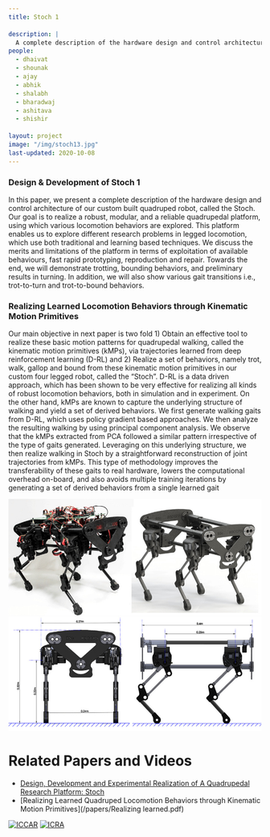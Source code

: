 ```yaml
---
title: Stoch 1

description: |
  A complete description of the hardware design and control architecture of our custom built quadruped robot, called the Stoch
people:
  - dhaivat
  - shounak
  - ajay
  - abhik
  - shalabh
  - bharadwaj 
  - ashitava
  - shishir

layout: project
image: "/img/stoch13.jpg"
last-updated: 2020-10-08
---
```

### Design & Development of Stoch 1 
In this paper, we present a complete description of
the hardware design and control architecture of our custom
built quadruped robot, called the Stoch. Our goal is to realize a
robust, modular, and a reliable quadrupedal platform, using
which various locomotion behaviors are explored. This
platform enables us to explore different research problems in
legged locomotion, which use both traditional and learning
based techniques. We discuss the merits and limitations of the
platform in terms of exploitation of available behaviours, fast
rapid prototyping, reproduction and repair. Towards the end,
we will demonstrate trotting, bounding behaviors, and
preliminary results in turning. In addition, we will also show
various gait transitions i.e., trot-to-turn and trot-to-bound
behaviors. 
 
 
### Realizing Learned Locomotion Behaviors through Kinematic Motion Primitives
Our main objective in next paper is two fold 1) Obtain an effective tool to realize these basic
motion patterns for quadrupedal walking, called the kinematic
motion primitives (kMPs), via trajectories learned from deep
reinforcement learning (D-RL) and 2) Realize a set of behaviors,
namely trot, walk, gallop and bound from these kinematic
motion primitives in our custom four legged robot, called the
“Stoch”. D-RL is a data driven approach, which has been shown
to be very effective for realizing all kinds of robust locomotion
behaviors, both in simulation and in experiment. On the other
hand, kMPs are known to capture the underlying structure
of walking and yield a set of derived behaviors. We first
generate walking gaits from D-RL, which uses policy gradient
based approaches. We then analyze the resulting walking by
using principal component analysis. We observe that the kMPs
extracted from PCA followed a similar pattern irrespective
of the type of gaits generated. Leveraging on this underlying
structure, we then realize walking in Stoch by a straightforward
reconstruction of joint trajectories from kMPs. This type of
methodology improves the transferability of these gaits to real
hardware, lowers the computational overhead on-board, and
also avoids multiple training iterations by generating a set of
derived behaviors from a single learned gait


<img src="/img/stoch11.jpg" alt="drawing" width="600"/>

<img src="/img/stoch12.jpg" alt="drawing" width="600"/>

# Related Papers and Videos
* [Design, Development and Experimental Realization of A Quadrupedal Research Platform: Stoch](/papers/Design.pdf)  
* [Realizing Learned Quadruped Locomotion Behaviors through Kinematic Motion Primitives](/papers/Realizing learned.pdf)

[![ICCAR](http://i3.ytimg.com/vi/EXb4tONlJe0/hqdefault.jpg)](https://www.youtube.com/watch?v=EXb4tONlJe0&ab_channel=DhaivatDholakiya "ICCAR")
[![ICRA](http://i3.ytimg.com/vi/Wxx9pwwTIL4/hqdefault.jpg)](https://www.youtube.com/watch?v=Wxx9pwwTIL4&t=7s&ab_channel=Stoch_IISc "ICRA")